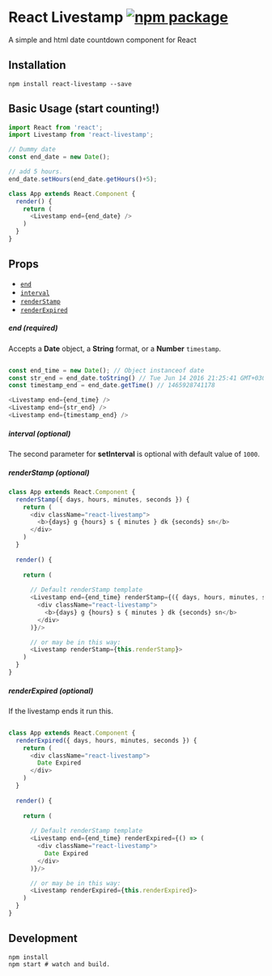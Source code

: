 # React Livestamp [![npm package][npm-badge]][npm]
A simple and html date countdown component for React

## Installation

```shell
npm install react-livestamp --save
```

## Basic Usage (start counting!)
```js
import React from 'react';
import Livestamp from 'react-livestamp';

// Dummy date
const end_date = new Date();

// add 5 hours.
end_date.setHours(end_date.getHours()+5);

class App extends React.Component {
  render() {
    return (
      <Livestamp end={end_date} />
    )
  }
}
```

## Props

* [`end`](#end)
* [`interval`](#interval)
* [`renderStamp`](#renderStamp)
* [`renderExpired`](#renderExpired)

<a name="end"></a>
##### end (required)
Accepts a **Date** object, a **String** format, or a **Number** `timestamp`.

```js

const end_time = new Date(); // Object instanceof date
const str_end = end_date.toString() // Tue Jun 14 2016 21:25:41 GMT+0300 (EEST)
const timestamp_end = end_date.getTime() // 1465928741178

<Livestamp end={end_time} />
<Livestamp end={str_end} />
<Livestamp end={timestamp_end} />
```

<a name="interval"></a>
##### interval (optional)
The second parameter for **setInterval** is optional with default value of `1000`.

<a name="renderStamp"></a>
##### renderStamp (optional)

```js
class App extends React.Component {
  renderStamp({ days, hours, minutes, seconds }) {
    return (
      <div className="react-livestamp">
        <b>{days} g {hours} s { minutes } dk {seconds} sn</b>
      </div>
    )
  }
  
  render() {
  
    return (
    
      // Default renderStamp template
      <Livestamp end={end_time} renderStamp={({ days, hours, minutes, seconds }) => (
        <div className="react-livestamp">
          <b>{days} g {hours} s { minutes } dk {seconds} sn</b>
        </div>
      )}/>

      // or may be in this way:
      <Livestamp renderStamp={this.renderStamp}>
    )
  }
}
```

<a name="renderExpired"></a>
##### renderExpired (optional)

If the livestamp ends it run this.

```js

class App extends React.Component {
  renderExpired({ days, hours, minutes, seconds }) {
    return (
      <div className="react-livestamp">
        Date Expired
      </div>
    )
  }
  
  render() {
  
    return (
    
      // Default renderStamp template
      <Livestamp end={end_time} renderExpired={() => (
        <div className="react-livestamp">
          Date Expired
        </div>
      )}/>

      // or may be in this way:
      <Livestamp renderExpired={this.renderExpired}>
    )
  }
}
```


## Development

```shell
npm install
npm start # watch and build.
```

[npm-badge]: https://img.shields.io/npm/v/react-livestamp.svg?style=flat-square
[npm]: https://www.npmjs.org/package/react-livestamp
